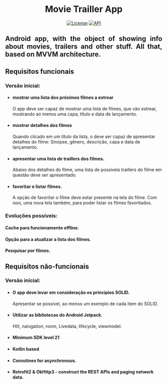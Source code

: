 <h1 align="center">Movie Trailler App</h1>

<p align="center">
  <a href="https://opensource.org/licenses/Apache-2.0"><img alt="License" src="https://img.shields.io/badge/License-Apache%202.0-blue.svg"/></a>
  <a href="https://android-arsenal.com/api?level=21"><img alt="API" src="https://img.shields.io/badge/API-21%2B-brightgreen.svg?style=flat"/></a>
</p>

<h2 align="justify">Android app, with the object of showing info about movies, trailers and other stuff. All that, based on MVVM architecture.</h2>

## Requisitos funcionais

### Versão inicial:
- #### mostrar uma lista dos próximos filmes a estrear
    O app deve ser capaz de mostrar uma lista de filmes, que vão estrear, mostrando ao menos uma capa, título e data de lançamento.
- #### mostrar detalhes dos filmes
    Quando clicado em um título da lista, o deve ser capaz de apresentar detalhes do filme: Sinópse, gênero, descrição, capa e data de lançamento.
- #### apresentar uma lista de traillers dos filmes.
    Abaixo dos detalhes do filme, uma lista de possíveis traillers do filme em questão deve ser apresentado.
- #### favoritar e listar filmes.
    A opção de favoritar o filme deve estar presente na tela do filme. Com isso, uma nova tela também, para poder listar os filmes favoritados.

### Evoluções possíveis: 
#### Cache para funcionamento offline.

#### Opção para a atualizar a lista dos filmes.

#### Pesquisar por filmes.


## Requisitos não-funcionais

### Versão inicial:
- #### O app deve levar em consideração os principios SOLID.
    Apresentar se possível, ao menos um exemplo de cada item do SOLID.
- #### Utilizar as bibliotecas do Android Jetpack.
    Hilt, naivgation, room, Livedata, lifecycle, viewmodel.
- #### Minimum SDK level 21
- #### Kotlin based
- #### Coroutines for asynchronous. 
- #### Retrofit2 & OkHttp3 - construct the REST APIs and paging network data.

